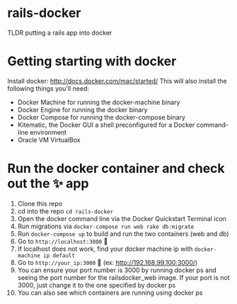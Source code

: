 # rails-docker
TLDR putting a rails app into docker

# Getting starting with docker
Install docker: http://docs.docker.com/mac/started/ This will also install the following things you'll need:

- Docker Machine for running the docker-machine binary
- Docker Engine for running the docker binary
- Docker Compose for running the docker-compose binary
- Kitematic, the Docker GUI a shell preconfigured for a Docker command-line environment
- Oracle VM VirtualBox

# Run the docker container and check out the :sparkles: app
1. Clone this repo
2. cd into the repo `cd rails-docker`
3. Open the docker command line via the Docker Quickstart Terminal icon
4. Run migrations via `docker-compose run web rake db:migrate`
5. Run `docker-compose up` to build and run the two containers (web and db)
6. Go to `http://localhost:3000` :eyes:
7. If localhost does not work, find your docker machine ip with `docker-machine ip default`
8. Go to `http://your_ip:3000` :eyes: (ex: http://192.168.99.100:3000/)
9. You can ensure your port number is 3000 by running docker ps and seeing the port number for the railsdocker_web image. If your port is not 3000, just change it to the one specified by docker ps
10. You can also see which containers are running using docker ps
